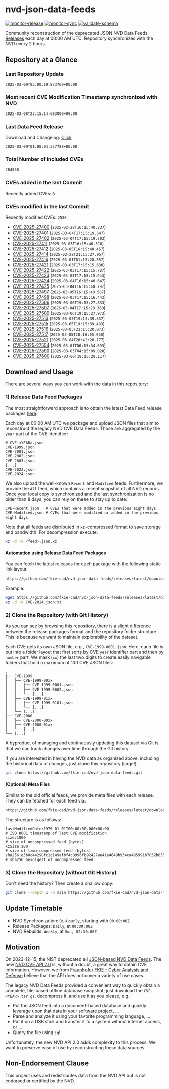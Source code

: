 # nvd-json-data-feeds

[![monitor-release](https://github.com/fkie-cad/nvd-json-data-feeds/actions/workflows/monitor_release.yml/badge.svg)](https://github.com/fkie-cad/nvd-json-data-feeds/actions/workflows/monitor_release.yml)
[![monitor-sync](https://github.com/fkie-cad/nvd-json-data-feeds/actions/workflows/monitor_sync.yml/badge.svg)](https://github.com/fkie-cad/nvd-json-data-feeds/actions/workflows/monitor_sync.yml)
[![validate-schema](https://github.com/fkie-cad/nvd-json-data-feeds/actions/workflows/validate_schema.yml/badge.svg)](https://github.com/fkie-cad/nvd-json-data-feeds/actions/workflows/validate_schema.yml)

Community reconstruction of the deprecated JSON NVD Data Feeds.
[Releases](https://github.com/fkie-cad/nvd-json-data-feeds/releases/latest) each day at 00:00 AM UTC.
Repository synchronizes with the NVD every 2 hours.

## Repository at a Glance

### Last Repository Update

```plain
2025-03-09T03:00:19.873769+00:00
```

### Most recent CVE Modification Timestamp synchronized with NVD

```plain
2025-03-08T23:15:14.683000+00:00
```

### Last Data Feed Release

Download and Changelog: [Click](https://github.com/fkie-cad/nvd-json-data-feeds/releases/latest)

```plain
2025-03-09T01:00:04.357788+00:00
```

### Total Number of included CVEs

```plain
284558
```

### CVEs added in the last Commit

Recently added CVEs: `0`



### CVEs modified in the last Commit

Recently modified CVEs: `2536`

- [CVE-2025-27400](CVE-2025/CVE-2025-274xx/CVE-2025-27400.json) (`2025-02-28T16:15:40.237`)
- [CVE-2025-27401](CVE-2025/CVE-2025-274xx/CVE-2025-27401.json) (`2025-03-04T17:15:19.547`)
- [CVE-2025-27402](CVE-2025/CVE-2025-274xx/CVE-2025-27402.json) (`2025-03-04T17:15:19.703`)
- [CVE-2025-27411](CVE-2025/CVE-2025-274xx/CVE-2025-27411.json) (`2025-03-05T16:15:40.310`)
- [CVE-2025-27412](CVE-2025/CVE-2025-274xx/CVE-2025-27412.json) (`2025-03-05T16:15:40.457`)
- [CVE-2025-27414](CVE-2025/CVE-2025-274xx/CVE-2025-27414.json) (`2025-02-28T21:15:27.957`)
- [CVE-2025-27416](CVE-2025/CVE-2025-274xx/CVE-2025-27416.json) (`2025-03-01T01:15:28.857`)
- [CVE-2025-27421](CVE-2025/CVE-2025-274xx/CVE-2025-27421.json) (`2025-03-03T17:15:15.630`)
- [CVE-2025-27422](CVE-2025/CVE-2025-274xx/CVE-2025-27422.json) (`2025-03-03T17:15:15.787`)
- [CVE-2025-27423](CVE-2025/CVE-2025-274xx/CVE-2025-27423.json) (`2025-03-03T17:15:15.943`)
- [CVE-2025-27424](CVE-2025/CVE-2025-274xx/CVE-2025-27424.json) (`2025-03-04T16:15:40.647`)
- [CVE-2025-27425](CVE-2025/CVE-2025-274xx/CVE-2025-27425.json) (`2025-03-04T16:15:40.797`)
- [CVE-2025-27497](CVE-2025/CVE-2025-274xx/CVE-2025-27497.json) (`2025-03-05T16:15:40.587`)
- [CVE-2025-27498](CVE-2025/CVE-2025-274xx/CVE-2025-27498.json) (`2025-03-03T17:15:16.443`)
- [CVE-2025-27506](CVE-2025/CVE-2025-275xx/CVE-2025-27506.json) (`2025-03-06T19:15:27.833`)
- [CVE-2025-27507](CVE-2025/CVE-2025-275xx/CVE-2025-27507.json) (`2025-03-04T17:15:20.360`)
- [CVE-2025-27509](CVE-2025/CVE-2025-275xx/CVE-2025-27509.json) (`2025-03-06T19:15:27.973`)
- [CVE-2025-27513](CVE-2025/CVE-2025-275xx/CVE-2025-27513.json) (`2025-03-05T19:15:39.337`)
- [CVE-2025-27515](CVE-2025/CVE-2025-275xx/CVE-2025-27515.json) (`2025-03-05T19:15:39.483`)
- [CVE-2025-27516](CVE-2025/CVE-2025-275xx/CVE-2025-27516.json) (`2025-03-05T21:15:20.073`)
- [CVE-2025-27517](CVE-2025/CVE-2025-275xx/CVE-2025-27517.json) (`2025-03-05T20:16:05.960`)
- [CVE-2025-27521](CVE-2025/CVE-2025-275xx/CVE-2025-27521.json) (`2025-03-04T20:42:28.777`)
- [CVE-2025-27554](CVE-2025/CVE-2025-275xx/CVE-2025-27554.json) (`2025-03-01T06:15:34.693`)
- [CVE-2025-27590](CVE-2025/CVE-2025-275xx/CVE-2025-27590.json) (`2025-03-03T04:15:09.020`)
- [CVE-2025-27600](CVE-2025/CVE-2025-276xx/CVE-2025-27600.json) (`2025-03-06T19:15:28.117`)


## Download and Usage

There are several ways you can work with the data in this repository:

### 1) Release Data Feed Packages

The most straightforward approach is to obtain the latest Data Feed release packages [here](https://github.com/fkie-cad/nvd-json-data-feeds/releases/latest).

Each day at 00:00 AM UTC we package and upload JSON files that aim to reconstruct the legacy NVD CVE Data Feeds.
Those are aggregated by the `year` part of the CVE identifier:

```
# CVE-<YEAR>.json
CVE-1999.json
CVE-2001.json
CVE-2002.json
CVE-2003.json
[...]
CVE-2023.json
CVE-2024.json
```

We also upload the well-known `Recent` and `Modified` feeds.
Furthermore, we provide the `All` feed, which contains a recent snapshot of all NVD records.
Once your local copy is synchronized and the last synchronization is no older than 8 days, you can rely on these to stay up to date:

```plain
CVE-Recent.json   # CVEs that were added in the previous eight days
CVE-Modified.json # CVEs that were modified or added in the previous eight days
```

Note that all feeds are distributed in `xz`-compressed format to save storage and bandwidth.
For decompression execute:

```sh
xz -d -k <feed>.json.xz
```

#### Automation using Release Data Feed Packages

You can fetch the latest releases for each package with the following static link layout:

```sh
https://github.com/fkie-cad/nvd-json-data-feeds/releases/latest/download/CVE-<YEAR>.json.xz
```

Example:

```sh
wget https://github.com/fkie-cad/nvd-json-data-feeds/releases/latest/download/CVE-2024.json.xz
xz -d -k CVE-2024.json.xz
```

### 2) Clone the Repository (with Git History)

As you can see by browsing this repository, there is a slight difference between the release packages format and the repository folder structure.
This is because we want to maintain explorability of the dataset.

Each CVE gets its own JSON file, e.g., `CVE-1999-0001.json`.
Here, each file is put into a folder layout that first sorts by CVE `year` identifier part and then by `number` part.
We mask (`xx`) the last two digits to create easily navigable folders that hold a maximum of 100 CVE JSON files:

```plain
.
├── CVE-1999
│   ├── CVE-1999-00xx
│   │   ├── CVE-1999-0001.json
│   │   ├── CVE-1999-0002.json
│   │   └── [...]
│   ├── CVE-1999-01xx
│   │   ├── CVE-1999-0101.json
│   │   └── [...]
│   └── [...]
├── CVE-2000
│   ├── CVE-2000-00xx
│   ├── CVE-2000-01xx
│   └── [...]
└── [...]
```

A byproduct of managing and continuously updating this dataset via Git is that we can track changes over time through the Git history.

If you are interested in having the NVD data as organized above, including the historical data of changes, just clone this repository (large!):

```sh
git clone https://github.com/fkie-cad/nvd-json-data-feeds.git
```

#### (Optional) Meta Files

Similar to the old official feeds, we provide meta files with each release. They can be fetched for each feed via:

```sh
https://github.com/fkie-cad/nvd-json-data-feeds/releases/latest/download/CVE-<YEAR>.meta
```

The structure is as follows:

```plain
lastModifiedDate:1970-01-01T00:00:00.000+00:00                          # ISO 8601 timestamp of last CVE modification
size:1000                                                               # size of uncompressed feed (bytes)
xzSize:100                                                              # size of lzma-compressed feed (bytes)
sha256:e3b0c44298fc1c149afbf4c8996fb92427ae41e4649b934ca495991b7852b855 # sha256 hexdigest of uncompressed feed
```

### 3) Clone the Repository (without Git History)

Don't need the history? Then create a shallow copy:

```sh
git clone --depth 1 -b main https://github.com/fkie-cad/nvd-json-data-feeds.git
```


## Update Timetable

* NVD Synchronization: `Bi-Hourly`, starting with `00:00:00Z`
* Release Packages: `Daily`, at `00:00:00Z`
* NVD Rebuilds: `Weekly`, at `Sun, 02:30:00Z`


## Motivation

On 2023-12-15, the NIST deprecated all [JSON-based NVD Data Feeds](https://nvd.nist.gov/vuln/data-feeds#divRetirementBanner-1).
The new [NVD CVE API 2.0](https://nvd.nist.gov/developers/vulnerabilities) is, without a doubt, a great way to obtain CVE information.
However, we from [Fraunhofer FKIE - Cyber Analysis and Defense](https://www.fkie.fraunhofer.de/en/departments/cad.html) believe that the API does not cover a variety of use cases.

The legacy NVD Data Feeds provided a convenient way to quickly obtain a complete, file-based offline database snapshot; just download the `CVE-<YEAR>.tar.gz`, decompress it, and use it as you please, e.g.:

- Put the JSON feed into a document-based database and quickly leverage upon that data in your software project, ...
- Parse and analyze it using your favorite programming language, ...
- Put it on a USB stick and transfer it to a system without internet access, or ...
- Query the file using `jq`!

Unfortunately, the new NVD API 2.0 adds complexity to this process.
We want to preserve ease of use by reconstructing these data sources.

## Non-Endorsement Clause

This project uses and redistributes data from the NVD API but is not endorsed or certified by the NVD.